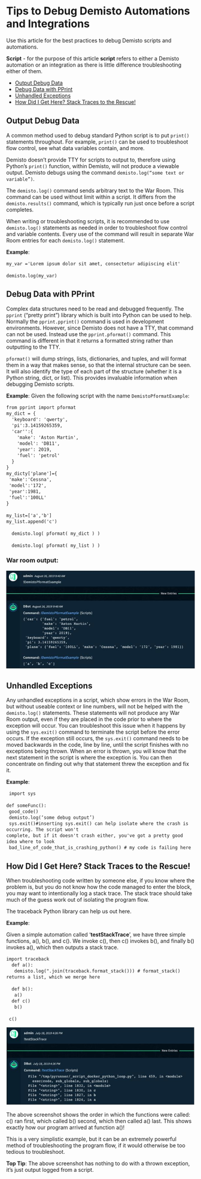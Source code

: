 # Tips to Debug Demisto Automations and Integrations

Use this article for the best practices to debug Demisto scripts and automations.

**Script** - for the purpose of this article **script** refers to either a Demisto automation or an integration as there is little difference troubleshooting either of them.

- [Output Debug Data](#Output-Debug-Data)
- [Debug Data with PPrint](#debug-data-with-pprint)
- [Unhandled Exceptions](#unhandled-exceptions)
- [How Did I Get Here? Stack Traces to the Rescue!](#how-did-i-get-here?-stack-traces-to-the-rescue!)

## Output Debug Data

A common method used to debug standard Python script is to put `print()` statements
throughout. For example, `print()` can be used to  troubleshoot flow control, see what data variables contain, and more. 

Demisto doesn’t provide TTY for scripts to output to, therefore using Python’s `print()` function, within Demisto, will not produce a viewable output. Demisto debugs using the command `demisto.log(“some text or variable”)`.

The `demisto.log()` command sends arbitrary text to the War Room. This command can be used without limit within a script. It differs from the `demisto.results()` command, which is typically run just once before a script completes.

When writing or troubleshooting scripts, it is recommended to use `demisto.log()` statements as needed in order to troubleshoot flow control and variable contents. Every use of the command will result in separate War Room entries for each `demisto.log()` statement.

**Example**:

```
my_var ='Lorem ipsum dolor sit amet, consectetur adipiscing elit'

demisto.log(my_var)
```

## Debug Data with PPrint

Complex data structures need to be read and debugged frequently. The `pprint` (“pretty print”) library which is built into Python can be used to help. Normally the `pprint.pprint()` command is used in development environments. However, since Demisto does not have a TTY, that command can not be used. Instead use the `pprint.pformat()` command. This command is different in that it returns a formatted string rather than outputting to the TTY.

`pformat()` will dump strings, lists, dictionaries, and tuples, and will format them in a way that makes sense, so that the internal structure can be seen. It will also identify the type of each part of the structure (whether it is a Python string, dict, or list). This provides invaluable information when debugging Demisto scripts.

**Example**: Given the following script with the name `DemistoPformatExample`:

```
from pprint import pformat
my_dict = {
  'keyboard': 'qwerty',
  'pi':3.14159265359,
  'car'':{
    'make': 'Aston Martin',
    'model': 'DB11',
    'year': 2019,
    'fuel': 'petrol'
  }
}
my_dicty['plane']={
 'make':'Cessna',
 'model':'172',
 'year':1981,
 'fuel':'100LL'
}

my_list=['a','b']
my_list.append('c')

  demisto.log( pformat( my_dict ) )

  demisto.log( pformat( my_list ) )
  ```

  ### War room output:

  ![Image](https://github.com/ElazarK/content-docs/blob/master/images/WarRoomOutput.png)

  ## Unhandled Exceptions

  Any unhandled exceptions in a script, which show errors in the War Room, but without useable context or line numbers, will not be helped with the `demisto.log()` statements. These statements will not produce any War Room output, even if they are placed in the code prior to where the exception will occur. You can troubleshoot this issue when it happens by using the `sys.exit()` command to terminate the script before the error occurs. If the exception still occurs, the `sys.exit()` command needs to be moved backwards in the code, line by line, until the script finishes with no exceptions being thrown. When an error is thrown, you will know that the next statement in the script is where the exception is. You can then concentrate on finding out why that statement threw the exception and fix it.

  **Example**:
  ```
   import sys

  def someFunc():
   good_code()
   demisto.log(‘some debug output’)
   sys.exit()#inserting sys.exit() can help isolate where the crash is occurring. The script won't
  complete, but if it doesn't crash either, you've got a pretty good idea where to look
   bad_line_of_code_that_is_crashing_python() # my code is failing here
   ```

## How Did I Get Here? Stack Traces to the Rescue!

When troubleshooting code written by someone else, if you know where the problem is, but you do not know how the code managed to enter the block, you may want to intentionally log a stack trace. The stack trace should take much of the guess work out of isolating the program flow.

The traceback Python library can help us out here. 

**Example**:

Given a simple automation called ‘**testStackTrace**’, we have three simple functions, a(), b(), and c(). We invoke c(), then c() invokes b(), and finally b() invokes a(), which then outputs a stack trace.

```
import traceback 
  def a():
   demisto.log(".join(traceback.format_stack())) # format_stack() returns a list, which we merge here
  
  def b():
   a()
  def c()
   b()
  
 c()
 ```

![Image](https://github.com/ElazarK/content-docs/blob/master/images/howdidigethere.png) 

The above screenshot shows the order in which the functions were called: c() ran first, which called b() second, which then called a() last. This shows exactly how our program arrived at function a()! 

This is a very simplistic example, but it can be an extremely powerful method of troubleshooting the program flow, if it would otherwise  be too tedious to troubleshoot.

**Top Tip**: The above screenshot has nothing to do with a thrown exception, it’s just output logged from a script.
